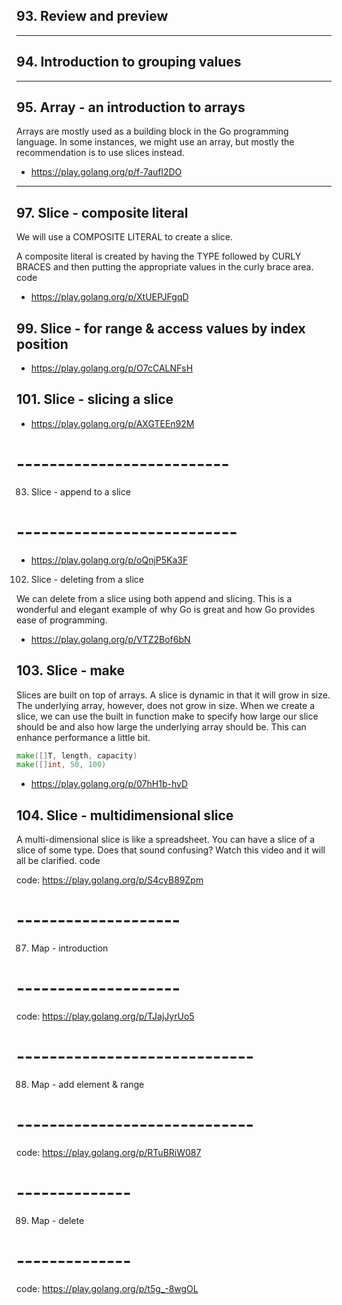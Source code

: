 ## 93. Review and preview

***

## 94. Introduction to grouping values

***

## 95. Array - an introduction to arrays

Arrays are mostly used as a building block in the Go programming language. In some instances, we might use an array, but mostly the recommendation is to use slices instead. 

* https://play.golang.org/p/f-7aufl2DO

***

## 97. Slice - composite literal


We will use a COMPOSITE LITERAL to create a slice. 

A composite literal is created by having the TYPE followed by CURLY BRACES and then putting the appropriate values in the curly brace area.
code

* https://play.golang.org/p/XtUEPJFgqD

## 99. Slice - for range & access values by index position

* https://play.golang.org/p/O7cCALNFsH

## 101. Slice - slicing a slice

* https://play.golang.org/p/AXGTEEn92M

# --------------------------
83. Slice - append to a slice
# ---------------------------

* https://play.golang.org/p/oQnjP5Ka3F

102. Slice - deleting from a slice

We can delete from a slice using both append and slicing. This is a wonderful and elegant
example of why Go is great and how Go provides ease of programming.

* https://play.golang.org/p/VTZ2Bof6bN

## 103. Slice - make

Slices are built on top of arrays. A slice is dynamic in that it will grow in size.
The underlying array, however, does not grow in size. When we create a slice, we can use the built in function make to specify how large our slice should be and also how large the underlying array should be. This can enhance performance a little bit.

```go
make([]T, length, capacity)
make([]int, 50, 100)
```

* https://play.golang.org/p/07hH1b-hvD

## 104. Slice - multidimensional slice

A multi-dimensional slice is like a spreadsheet. You can have a slice of a slice of some type.
Does that sound confusing? Watch this video and it will all be clarified. code

code: https://play.golang.org/p/S4cyB89Zpm

# --------------------
87. Map - introduction
# --------------------

code: https://play.golang.org/p/TJajJyrUo5

# -----------------------------
88. Map - add element & range
# -----------------------------

code: https://play.golang.org/p/RTuBRiW087

# --------------
89. Map - delete
# --------------

code: https://play.golang.org/p/t5g_-8wgOL
